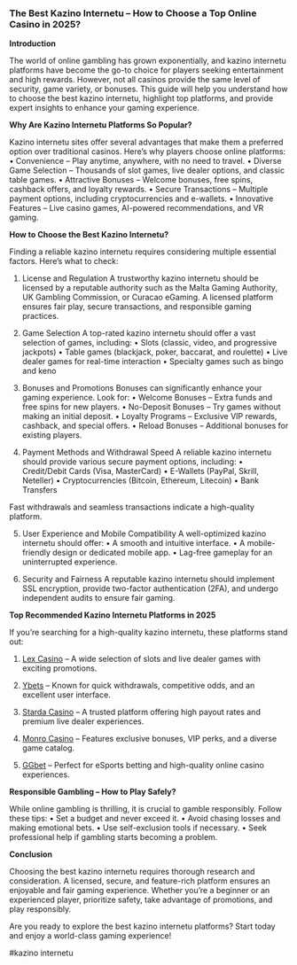 ### The Best Kazino Internetu – How to Choose a Top Online Casino in 2025?

**Introduction**

The world of online gambling has grown exponentially, and kazino internetu platforms have become the go-to choice for players seeking entertainment and high rewards. However, not all casinos provide the same level of security, game variety, or bonuses. This guide will help you understand how to choose the best kazino internetu, highlight top platforms, and provide expert insights to enhance your gaming experience.

**Why Are Kazino Internetu Platforms So Popular?**

Kazino internetu sites offer several advantages that make them a preferred option over traditional casinos. Here’s why players choose online platforms:
• Convenience – Play anytime, anywhere, with no need to travel.
• Diverse Game Selection – Thousands of slot games, live dealer options, and classic table games.
• Attractive Bonuses – Welcome bonuses, free spins, cashback offers, and loyalty rewards.
• Secure Transactions – Multiple payment options, including cryptocurrencies and e-wallets.
• Innovative Features – Live casino games, AI-powered recommendations, and VR gaming.

**How to Choose the Best Kazino Internetu?**

Finding a reliable kazino internetu requires considering multiple essential factors. Here’s what to check:

1. License and Regulation
   A trustworthy kazino internetu should be licensed by a reputable authority such as the Malta Gaming Authority, UK Gambling Commission, or Curacao eGaming. A licensed platform ensures fair play, secure transactions, and responsible gaming practices.

2. Game Selection
   A top-rated kazino internetu should offer a vast selection of games, including:
   • Slots (classic, video, and progressive jackpots)
   • Table games (blackjack, poker, baccarat, and roulette)
   • Live dealer games for real-time interaction
   • Specialty games such as bingo and keno

3. Bonuses and Promotions
   Bonuses can significantly enhance your gaming experience. Look for:
   • Welcome Bonuses – Extra funds and free spins for new players.
   • No-Deposit Bonuses – Try games without making an initial deposit.
   • Loyalty Programs – Exclusive VIP rewards, cashback, and special offers.
   • Reload Bonuses – Additional bonuses for existing players.

4. Payment Methods and Withdrawal Speed
   A reliable kazino internetu should provide various secure payment options, including:
   • Credit/Debit Cards (Visa, MasterCard)
   • E-Wallets (PayPal, Skrill, Neteller)
   • Cryptocurrencies (Bitcoin, Ethereum, Litecoin)
   • Bank Transfers

Fast withdrawals and seamless transactions indicate a high-quality platform.

5. User Experience and Mobile Compatibility
   A well-optimized kazino internetu should offer:
   • A smooth and intuitive interface.
   • A mobile-friendly design or dedicated mobile app.
   • Lag-free gameplay for an uninterrupted experience.

6. Security and Fairness
   A reputable kazino internetu should implement SSL encryption, provide two-factor authentication (2FA), and undergo independent audits to ensure fair gaming.

**Top Recommended Kazino Internetu Platforms in 2025**

If you’re searching for a high-quality kazino internetu, these platforms stand out:

1. [Lex Casino](https://data.ltbet.com/top/lex.casino/) – A wide selection of slots and live dealer games with exciting promotions.

2. [Ybets](https://data.ltbet.com/top/ybets/) – Known for quick withdrawals, competitive odds, and an excellent user interface.

3. [Starda Casino](https://data.ltbet.com/top/starda.casino/) – A trusted platform offering high payout rates and premium live dealer experiences.

4. [Monro Casino](https://data.ltbet.com/top/monro/) – Features exclusive bonuses, VIP perks, and a diverse game catalog.

5. [GGbet](https://data.ltbet.com/top/ggbet/) – Perfect for eSports betting and high-quality online casino experiences.

**Responsible Gambling – How to Play Safely?**

While online gambling is thrilling, it is crucial to gamble responsibly. Follow these tips:
• Set a budget and never exceed it.
• Avoid chasing losses and making emotional bets.
• Use self-exclusion tools if necessary.
• Seek professional help if gambling starts becoming a problem.

**Conclusion**

Choosing the best kazino internetu requires thorough research and consideration. A licensed, secure, and feature-rich platform ensures an enjoyable and fair gaming experience. Whether you’re a beginner or an experienced player, prioritize safety, take advantage of promotions, and play responsibly.

Are you ready to explore the best kazino internetu platforms? Start today and enjoy a world-class gaming experience!

#kazino internetu
